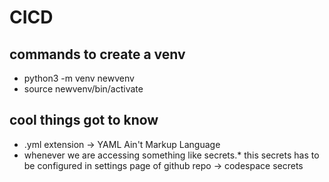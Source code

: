 # CICD

## commands to create a venv

- python3 -m venv newvenv
- source newvenv/bin/activate

## cool things got to know

- .yml extension -> YAML Ain't Markup Language
- whenever we are accessing something like secrets.* this secrets has to be configured in settings page of github repo ->   codespace secrets
